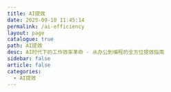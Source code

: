 ```yaml
---
title: AI提效
date: 2025-09-10 11:45:14
permalink: /ai-efficiency
layout: page
catalogue: true
path: AI提效
desc: AI时代下的工作效率革命 - 从办公到编程的全方位提效指南
sidebar: false
article: false
categories:
  - AI提效
---
```

